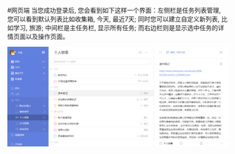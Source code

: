 #网页端
当您成功登录后, 您会看到如下这样一个界面：左侧栏是任务列表管理, 您可以看到默认列表比如收集箱, 今天, 最近7天; 同时您可以建立自定义新列表, 比如学习, 旅游; 中间栏是主任务栏, 显示所有任务; 而右边栏则是显示选中任务的详情页面以及操作页面。

![](../images/web2-1.png)
